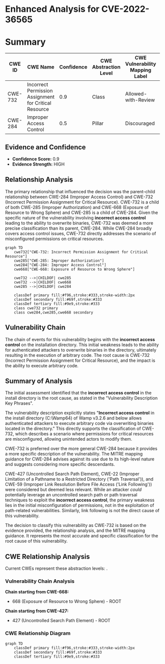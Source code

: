 # Enhanced Analysis for CVE-2022-36565

# Summary
| CWE ID | CWE Name | Confidence | CWE Abstraction Level | CWE Vulnerability Mapping Label | CWE-Vulnerability Mapping Notes |
|---|---|---|---|---|---|
| CWE-732 | Incorrect Permission Assignment for Critical Resource | 0.9 | Class | Allowed-with-Review | Primary CWE |
| CWE-284 | Improper Access Control | 0.5 | Pillar | Discouraged | Secondary Candidate |

## Evidence and Confidence

*   **Confidence Score:** 0.9
*   **Evidence Strength:** HIGH

## Relationship Analysis
The primary relationship that influenced the decision was the parent-child relationship between CWE-284 (Improper Access Control) and CWE-732 (Incorrect Permission Assignment for Critical Resource). CWE-732 is a child of both CWE-285 (Improper Authorization) and CWE-668 (Exposure of Resource to Wrong Sphere) and CWE-285 is a child of CWE-284. Given the specific nature of the vulnerability involving **incorrect access control** leading to the ability to overwrite binaries, CWE-732 was deemed a more precise classification than its parent, CWE-284. While CWE-284 broadly covers access control issues, CWE-732 directly addresses the scenario of misconfigured permissions on critical resources.

```mermaid
graph TD
    cwe732["CWE-732: Incorrect Permission Assignment for Critical Resource"]
    cwe285["CWE-285: Improper Authorization"]
    cwe284["CWE-284: Improper Access Control"]
    cwe668["CWE-668: Exposure of Resource to Wrong Sphere"]
    
    cwe732 -->|CHILDOF| cwe285
    cwe732 -->|CHILDOF| cwe668
    cwe285 -->|CHILDOF| cwe284
    
    classDef primary fill:#f96,stroke:#333,stroke-width:2px
    classDef secondary fill:#69f,stroke:#333
    classDef tertiary fill:#9e9,stroke:#333
    class cwe732 primary
    class cwe284,cwe285,cwe668 secondary
```

## Vulnerability Chain
The chain of events for this vulnerability begins with the **incorrect access control** on the installation directory. This initial weakness leads to the ability for authenticated attackers to overwrite binaries in the directory, ultimately resulting in the execution of arbitrary code. The root cause is CWE-732 (Incorrect Permission Assignment for Critical Resource), and the impact is the ability to execute arbitrary code.

## Summary of Analysis
The initial assessment identified that the **incorrect access control** in the install directory is the root cause, as stated in the "Vulnerability Description Key Phrases".

The vulnerability description explicitly states "**Incorrect access control** in the install directory (C:\Wamp64) of Wamp v3.2.6 and below allows authenticated attackers to execute arbitrary code via overwriting binaries located in the directory." This directly supports the classification of CWE-732, which describes a scenario where permissions for critical resources are misconfigured, allowing unintended actors to modify them.

CWE-732 is preferred over the more general CWE-284 because it provides a more specific description of the vulnerability. The MITRE mapping guidance for CWE-284 advises against its use due to its high-level nature and suggests considering more specific descendants.

CWE-427 (Uncontrolled Search Path Element), CWE-22 (Improper Limitation of a Pathname to a Restricted Directory ('Path Traversal')), and CWE-59 (Improper Link Resolution Before File Access ('Link Following')) were considered but deemed less relevant. While an attacker *could* potentially leverage an uncontrolled search path or path traversal techniques to exploit the **incorrect access control**, the primary weakness lies in the initial misconfiguration of permissions, not in the exploitation of path-related vulnerabilities. Similarly, link following is not the direct cause of this vulnerability.

The decision to classify this vulnerability as CWE-732 is based on the evidence provided, the relationship analysis, and the MITRE mapping guidance. It represents the most accurate and specific classification for the root cause of this vulnerability.


## CWE Relationship Analysis

Current CWEs represent these abstraction levels: .


### Vulnerability Chain Analysis

**Chain starting from CWE-668:**
- 668 (Exposure of Resource to Wrong Sphere) - ROOT


**Chain starting from CWE-427:**
- 427 (Uncontrolled Search Path Element) - ROOT



### CWE Relationship Diagram

```mermaid
graph TD
    classDef primary fill:#f96,stroke:#333,stroke-width:2px
    classDef secondary fill:#69f,stroke:#333
    classDef tertiary fill:#9e9,stroke:#333
```